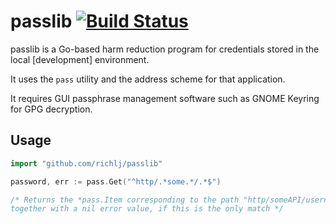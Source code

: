 # passlib [![Build Status](https://travis-ci.org/richlj/passlib.svg?branch=master)](https://travis-ci.org/richlj/passlib)

passlib is a Go-based harm reduction program for credentials stored in the
local [development] environment.

It uses the `pass` utility and the address scheme for that application.

It requires GUI passphrase management software such as GNOME Keyring for GPG
decryption.

## Usage

```go
import "github.com/richlj/passlib"

password, err := pass.Get("^http/.*some.*/.*$")

/* Returns the *pass.Item corresponding to the path "http/someAPI/username"
together with a nil error value, if this is the only match */
```
